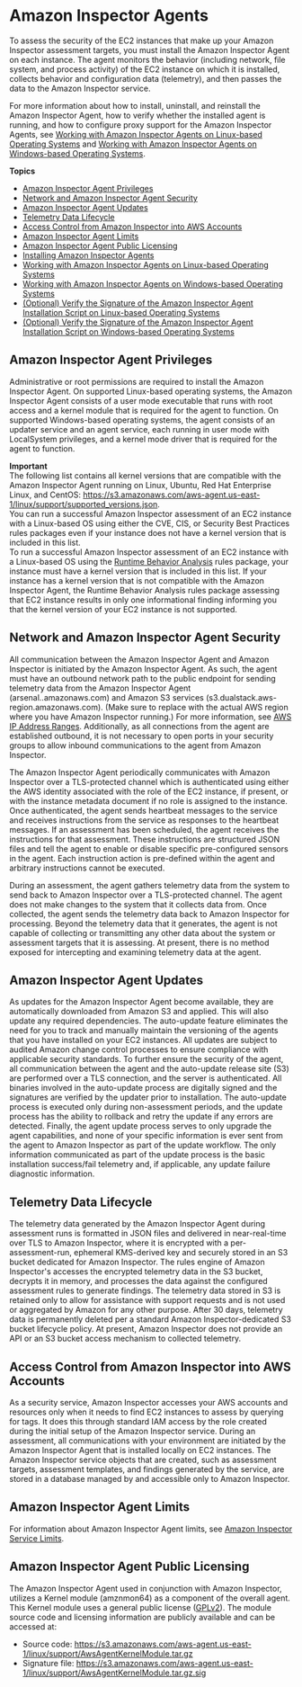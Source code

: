 # Amazon Inspector Agents<a name="inspector_agents"></a>

To assess the security of the EC2 instances that make up your Amazon Inspector assessment targets, you must install the Amazon Inspector Agent on each instance\. The agent monitors the behavior \(including network, file system, and process activity\) of the EC2 instance on which it is installed, collects behavior and configuration data \(telemetry\), and then passes the data to the Amazon Inspector service\.

For more information about how to install, uninstall, and reinstall the Amazon Inspector Agent, how to verify whether the installed agent is running, and how to configure proxy support for the Amazon Inspector Agents, see [Working with Amazon Inspector Agents on Linux\-based Operating Systems](inspector_agents-on-linux.md) and [Working with Amazon Inspector Agents on Windows\-based Operating Systems](inspector_agents-on-win.md)\.

**Topics**
+ [Amazon Inspector Agent Privileges](#agent-privileges)
+ [Network and Amazon Inspector Agent Security](#agent-security)
+ [Amazon Inspector Agent Updates](#agent-updates)
+ [Telemetry Data Lifecycle](#telemetry-data-lifecycle)
+ [Access Control from Amazon Inspector into AWS Accounts](#access-control)
+ [Amazon Inspector Agent Limits](#agent-limits)
+ [Amazon Inspector Agent Public Licensing](#agent-license)
+ [Installing Amazon Inspector Agents](inspector_installing-uninstalling-agents.md)
+ [Working with Amazon Inspector Agents on Linux\-based Operating Systems](inspector_agents-on-linux.md)
+ [Working with Amazon Inspector Agents on Windows\-based Operating Systems](inspector_agents-on-win.md)
+ [\(Optional\) Verify the Signature of the Amazon Inspector Agent Installation Script on Linux\-based Operating Systems](inspector_verify-sig-agent-download-linux.md)
+ [\(Optional\) Verify the Signature of the Amazon Inspector Agent Installation Script on Windows\-based Operating Systems](inspector_verify-sig-agent-download-win.md)

## Amazon Inspector Agent Privileges<a name="agent-privileges"></a>

Administrative or root permissions are required to install the Amazon Inspector Agent\. On supported Linux\-based operating systems, the Amazon Inspector Agent consists of a user mode executable that runs with root access and a kernel module that is required for the agent to function\. On supported Windows\-based operating systems, the agent consists of an updater service and an agent service, each running in user mode with LocalSystem privileges, and a kernel mode driver that is required for the agent to function\.

**Important**  
The following list contains all kernel versions that are compatible with the Amazon Inspector Agent running on Linux, Ubuntu, Red Hat Enterprise Linux, and CentOS: [https://s3\.amazonaws\.com/aws\-agent\.us\-east\-1/linux/support/supported\_versions\.json](https://s3.amazonaws.com/aws-agent.us-east-1/linux/support/supported_versions.json)\.  
You can run a successful Amazon Inspector assessment of an EC2 instance with a Linux\-based OS using either the CVE, CIS, or Security Best Practices rules packages even if your instance does not have a kernel version that is included in this list\.  
To run a successful Amazon Inspector assessment of an EC2 instance with a Linux\-based OS using the [Runtime Behavior Analysis](inspector_runtime-behavior-analysis.md) rules package, your instance must have a kernel version that is included in this list\. If your instance has a kernel version that is not compatible with the Amazon Inspector Agent, the Runtime Behavior Analysis rules package assessing that EC2 instance results in only one informational finding informing you that the kernel version of your EC2 instance is not supported\. 

## Network and Amazon Inspector Agent Security<a name="agent-security"></a>

All communication between the Amazon Inspector Agent and Amazon Inspector is initiated by the Amazon Inspector Agent\. As such, the agent must have an outbound network path to the public endpoint for sending telemetry data from the Amazon Inspector Agent \(arsenal\.<region>\.amazonaws\.com\) and Amazon S3 services \(s3\.dualstack\.aws\-region\.amazonaws\.com\)\. \(Make sure to replace <region> with the actual AWS region where you have Amazon Inspector running\.\) For more information, see [AWS IP Address Ranges](http://docs.aws.amazon.com/general/latest/gr/aws-ip-ranges.html)\. Additionally, as all connections from the agent are established outbound, it is not necessary to open ports in your security groups to allow inbound communications to the agent from Amazon Inspector\. 

The Amazon Inspector Agent periodically communicates with Amazon Inspector over a TLS\-protected channel which is authenticated using either the AWS identity associated with the role of the EC2 instance, if present, or with the instance metadata document if no role is assigned to the instance\. Once authenticated, the agent sends heartbeat messages to the service and receives instructions from the service as responses to the heartbeat messages\. If an assessment has been scheduled, the agent receives the instructions for that assessment\. These instructions are structured JSON files and tell the agent to enable or disable specific pre\-configured sensors in the agent\. Each instruction action is pre\-defined within the agent and arbitrary instructions cannot be executed\. 

During an assessment, the agent gathers telemetry data from the system to send back to Amazon Inspector over a TLS\-protected channel\. The agent does not make changes to the system that it collects data from\. Once collected, the agent sends the telemetry data back to Amazon Inspector for processing\. Beyond the telemetry data that it generates, the agent is not capable of collecting or transmitting any other data about the system or assessment targets that it is assessing\. At present, there is no method exposed for intercepting and examining telemetry data at the agent\.

## Amazon Inspector Agent Updates<a name="agent-updates"></a>

As updates for the Amazon Inspector Agent become available, they are automatically downloaded from Amazon S3 and applied\. This will also update any required dependencies\. The auto\-update feature eliminates the need for you to track and manually maintain the versioning of the agents that you have installed on your EC2 instances\. All updates are subject to audited Amazon change control processes to ensure compliance with applicable security standards\. To further ensure the security of the agent, all communication between the agent and the auto\-update release site \(S3\) are performed over a TLS connection, and the server is authenticated\. All binaries involved in the auto\-update process are digitally signed and the signatures are verified by the updater prior to installation\. The auto\-update process is executed only during non\-assessment periods, and the update process has the ability to rollback and retry the update if any errors are detected\. Finally, the agent update process serves to only upgrade the agent capabilities, and none of your specific information is ever sent from the agent to Amazon Inspector as part of the update workflow\. The only information communicated as part of the update process is the basic installation success/fail telemetry and, if applicable, any update failure diagnostic information\. 

## Telemetry Data Lifecycle<a name="telemetry-data-lifecycle"></a>

The telemetry data generated by the Amazon Inspector Agent during assessment runs is formatted in JSON files and delivered in near\-real\-time over TLS to Amazon Inspector, where it is encrypted with a per\-assessment\-run, ephemeral KMS\-derived key and securely stored in an S3 bucket dedicated for Amazon Inspector\. The rules engine of Amazon Inspector's accesses the encrypted telemetry data in the S3 bucket, decrypts it in memory, and processes the data against the configured assessment rules to generate findings\. The telemetry data stored in S3 is retained only to allow for assistance with support requests and is not used or aggregated by Amazon for any other purpose\. After 30 days, telemetry data is permanently deleted per a standard Amazon Inspector\-dedicated S3 bucket lifecycle policy\. At present, Amazon Inspector does not provide an API or an S3 bucket access mechanism to collected telemetry\. 

## Access Control from Amazon Inspector into AWS Accounts<a name="access-control"></a>

As a security service, Amazon Inspector accesses your AWS accounts and resources only when it needs to find EC2 instances to assess by querying for tags\. It does this through standard IAM access by the role created during the initial setup of the Amazon Inspector service\. During an assessment, all communications with your environment are initiated by the Amazon Inspector Agent that is installed locally on EC2 instances\. The Amazon Inspector service objects that are created, such as assessment targets, assessment templates, and findings generated by the service, are stored in a database managed by and accessible only to Amazon Inspector\. 

## Amazon Inspector Agent Limits<a name="agent-limits"></a>

For information about Amazon Inspector Agent limits, see [Amazon Inspector Service Limits](inspector_limits.md)\.

## Amazon Inspector Agent Public Licensing<a name="agent-license"></a>

The Amazon Inspector Agent used in conjunction with Amazon Inspector, utilizes a Kernel module \(amznmon64\) as a component of the overall agent\. This Kernel module uses a general public license \([GPLv2](https://www.gnu.org/licenses/gpl-2.0.html)\)\. The module source code and licensing information are publicly available and can be accessed at: 
+ Source code: [https://s3\.amazonaws\.com/aws\-agent\.us\-east\-1/linux/support/AwsAgentKernelModule\.tar\.gz](https://s3.amazonaws.com/aws-agent.us-east-1/linux/support/AwsAgentKernelModule.tar.gz)
+ Signature file: [https://s3\.amazonaws\.com/aws\-agent\.us\-east\-1/linux/support/AwsAgentKernelModule\.tar\.gz\.sig](https://s3.amazonaws.com/aws-agent.us-east-1/linux/support/AwsAgentKernelModule.tar.gz.sig)